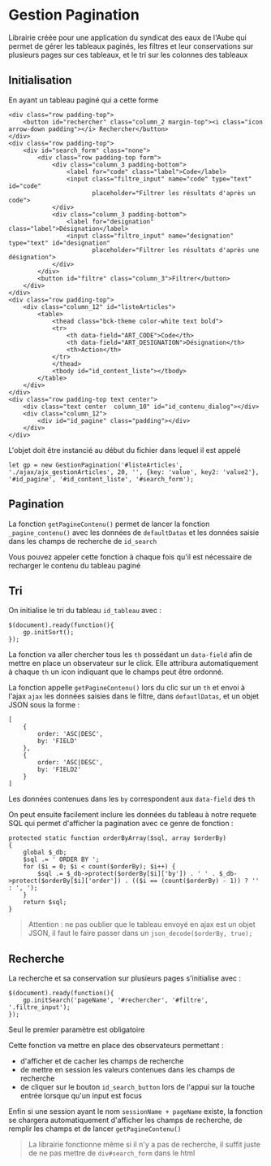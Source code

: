 **Gestion Pagination**
======================

Librairie créée pour une application du syndicat des eaux de l'Aube qui permet de gérer les tableaux paginés, les filtres et leur conservations sur plusieurs pages sur ces tableaux, et le tri sur les colonnes des tableaux

**Initialisation**
------------------
En ayant un tableau paginé qui a cette forme

    <div class="row padding-top">
        <button id="rechercher" class="column_2 margin-top"><i class="icon arrow-down padding"></i> Rechercher</button>
    </div>
    <div class="row padding-top">
        <div id="search_form" class="none">
            <div class="row padding-top form">
                <div class="column_3 padding-bottom">
                    <label for="code" class="label">Code</label>
                    <input class="filtre_input" name="code" type="text" id="code"
                           placeholder="Filtrer les résultats d'après un code">
                </div>
                <div class="column_3 padding-bottom">
                    <label for="designation" class="label">Désignation</label>
                    <input class="filtre_input" name="designation" type="text" id="designation"
                           placeholder="Filtrer les résultats d'après une désignation">
                </div>
            </div>
            <button id="filtre" class="column_3">Filtrer</button>
        </div>
    </div>
    <div class="row padding-top">
        <div class="column_12" id="listeArticles">
            <table>
                <thead class="bck-theme color-white text bold">
                <tr>
                    <th data-field="ART_CODE">Code</th>
                    <th data-field="ART_DESIGNATION">Désignation</th>
                    <th>Action</th>
                </tr>
                </thead>
                <tbody id="id_content_liste"></tbody>
            </table>
        </div>
    </div>
    <div class="row padding-top text center">
        <div class="text center  column_10" id="id_contenu_dialog"></div>
        <div class="column_12">
            <div id="id_pagine" class="padding"></div>
        </div>
    </div>

L'objet doit être instancié au début du fichier dans lequel il est appelé

    let gp = new GestionPagination('#listeArticles', './ajax/ajx_gestionArticles', 20, '', {key: 'value', key2: 'value2'}, '#id_pagine', '#id_content_liste', '#search_form');


**Pagination**
--------------
La fonction `getPagineContenu()` permet de lancer la fonction `_pagine_contenu()` avec les données de `defaultDatas` et les données saisie dans les champs de recherche de `id_search`

Vous pouvez appeler cette fonction à chaque fois qu'il est nécessaire de recharger le contenu du tableau paginé

**Tri**
-------
On initialise le tri du tableau `id_tableau` avec : 

    $(document).ready(function(){
        gp.initSort();
    });

La fonction va aller chercher tous les `th` possédant un `data-field` afin de mettre en place un observateur sur le click.
Elle attribura automatiquement à chaque `th` un icon indiquant que le champs peut être ordonné.

La fonction appelle `getPagineContenu()` lors du clic sur un `th` et envoi à l'ajax `ajax` les données saisies dans le filtre, dans `defautlDatas`, et un objet JSON sous la forme :
    
    [
        {
            order: 'ASC|DESC',
            by: 'FIELD'
        }, 
        {
            order: 'ASC|DESC',
            by: 'FIELD2'
        }
    ] 

Les données contenues dans les `by` correspondent aux `data-field` des `th`

On peut ensuite facilement inclure les données du tableau à notre requete SQL qui permet d'afficher la pagination avec ce genre de fonction : 

    protected static function orderByArray($sql, array $orderBy)
    {
        global $_db;
        $sql .= ' ORDER BY ';
        for ($i = 0; $i < count($orderBy); $i++) {
            $sql .= $_db->protect($orderBy[$i]['by']) . ' ' . $_db->protect($orderBy[$i]['order']) . (($i == (count($orderBy) - 1)) ? '' : ', ');
        }
        return $sql;
    }

> Attention : ne pas oublier que le tableau envoyé en ajax est un objet JSON, il faut le faire passer dans un `json_decode($orderBy, true);`

**Recherche**
-------------
La recherche et sa conservation sur plusieurs pages s'initialise avec :

    $(document).ready(function(){
        gp.initSearch('pageName', '#rechercher', '#filtre', '.filtre_input');
    });

Seul le premier paramètre est obligatoire

Cette fonction va mettre en place des observateurs permettant :
 - d'afficher et de cacher les champs de recherche
 - de mettre en session les valeurs contenues dans les champs de recherche
 - de cliquer sur le bouton `id_search_button` lors de l'appui sur la touche entrée lorsque qu'un input est focus
 
Enfin si une session ayant le nom `sessionName + pageName` existe, la fonction se chargera automatiquement d'afficher les champs de recherche, de remplir les champs et de lancer `getPagineContenu()`

> La librairie fonctionne même si il n'y a pas de recherche, il suffit juste de ne pas mettre de `div#search_form` dans le html